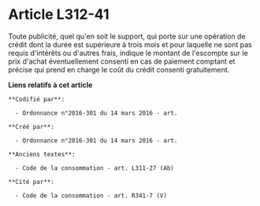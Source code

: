 # Article L312-41

Toute publicité, quel qu'en soit le support, qui porte sur une opération de crédit dont la durée est supérieure à trois mois
et pour laquelle ne sont pas requis d'intérêts ou d'autres frais, indique le montant de l'escompte sur le prix d'achat
éventuellement consenti en cas de paiement comptant et précise qui prend en charge le coût du crédit consenti gratuitement.

**Liens relatifs à cet article**

	**Codifié par**:

	  - Ordonnance n°2016-301 du 14 mars 2016 - art.

	**Créé par**:

	  - Ordonnance n°2016-301 du 14 mars 2016 - art.

	**Anciens textes**:

	  - Code de la consommation - art. L311-27 (Ab)

	**Cité par**:

	  - Code de la consommation - art. R341-7 (V)
